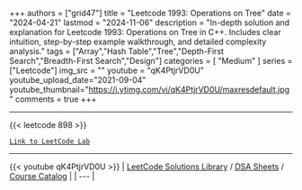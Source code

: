 
+++
authors = ["grid47"]
title = "Leetcode 1993: Operations on Tree"
date = "2024-04-21"
lastmod = "2024-11-06"
description = "In-depth solution and explanation for Leetcode 1993: Operations on Tree in C++. Includes clear intuition, step-by-step example walkthrough, and detailed complexity analysis."
tags = ["Array","Hash Table","Tree","Depth-First Search","Breadth-First Search","Design"]
categories = [
    "Medium"
]
series = ["Leetcode"]
img_src = ""
youtube = "qK4PtjrVD0U"
youtube_upload_date="2021-09-04"
youtube_thumbnail="https://i.ytimg.com/vi/qK4PtjrVD0U/maxresdefault.jpg"
comments = true
+++



---
{{< leetcode 898 >}}

[`Link to LeetCode Lab`](https://leetcode.com/problems/operations-on-tree/description/)

---
{{< youtube qK4PtjrVD0U >}}
| [LeetCode Solutions Library](https://grid47.xyz/leetcode/) / [DSA Sheets](https://grid47.xyz/sheets/) / [Course Catalog](https://grid47.xyz/courses/) |
| --- |
